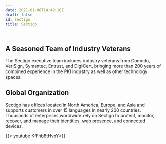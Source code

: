 ```yaml
---
date: 2021-01-08T14:49:10Z
draft: false
id: sectigo
title: Sectigo

---
```


## A Seasoned Team of Industry Veterans

The Sectigo executive team includes industry veterans from Comodo, VeriSign, Symantec, Entrust, and DigiCert, bringing more than 200 years of combined experience in the PKI industry as well as other technology spaces.

## Global Organization

Sectigo has offices located in North America, Europe, and Asia and supports customers in over 15 languages in nearly 200 countries. Thousands of enterprises worldwide rely on Sectigo to protect, monitor, recover, and manage their identities, web presence, and connected devices.

{{< youtube KfFnb8tHvpY>}}